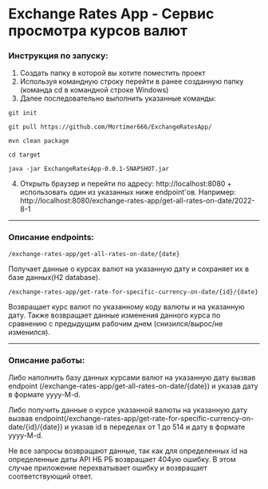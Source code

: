# Exchange Rates App - Сервис просмотра курсов валют

### Инструкция по запуску:
1. Создать папку в которой вы хотите поместить проект
2. Используя командную строку перейти в ранее созданную папку (команда cd в командной строке Windows)
3. Далее последовательно выполнить указанные команды:
```
git init
```
```
git pull https://github.com/Mortimer666/ExchangeRatesApp/
```
```
mvn clean package
```
```
cd target
```
```
java -jar ExchangeRatesApp-0.0.1-SNAPSHOT.jar
```
4. Открыть браузер и перейти по адресу: http://localhost:8080 + использовать один из указанных ниже endpoint'ов.
Например: http://localhost:8080/exchange-rates-app/get-all-rates-on-date/2022-8-1
****
### Описание endpoints:
```
/exchange-rates-app/get-all-rates-on-date/{date}
```
Получает данные о курсах валют на указанную дату и сохраняет их в базе данных(H2 database).
```
/exchange-rates-app/get-rate-for-specific-currency-on-date/{id}/{date}
```
Возвращает курс валют по указанному коду валюты и на указанную дату. Также возвращает данные изменения данного курса по сравнению с предыдущим рабочим днем (снизился/вырос/не изменился).
****
### Описание работы:
Либо наполнить базу данных курсами валют на указанную дату вызвав endpoint (/exchange-rates-app/get-all-rates-on-date/{date}) и указав дату в формате yyyy-M-d.

Либо получить данные о курсе указанной валюты на указанную дату вызвав endpoint(/exchange-rates-app/get-rate-for-specific-currency-on-date/{id}/{date}) и указав id в переделах от 1 до 514 и дату в формате yyyy-M-d.

Не все запросы возвращают данные, так как для определенных id на определенные даты API НБ РБ возвращает 404ую ошибку. В этом случае приложение перехватывает ошибку и возвращает соответствующий ответ.
